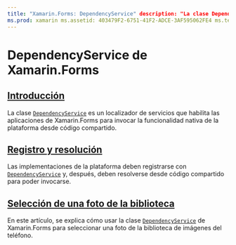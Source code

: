```yaml
---
title: "Xamarin.Forms: DependencyService" description: "La clase DependencyService de Xamarin.Forms es un localizador de servicios que habilita las aplicaciones de Xamarin.Forms para invocar la funcionalidad nativa de la plataforma desde código compartido."
ms.prod: xamarin ms.assetid: 403479F2-6751-41F2-ADCE-3AF595062FE4 ms.technology: xamarin-forms author: davidbritch ms.author: dabritch ms.date: 06/05/2019 no-loc: [Xamarin.Forms, Xamarin.Essentials]
---
```


# <a name="xamarinforms-dependencyservice"></a>DependencyService de Xamarin.Forms

## <a name="introduction"></a>[Introducción](introduction.md)

La clase [`DependencyService`](xref:Xamarin.Forms.DependencyService) es un localizador de servicios que habilita las aplicaciones de Xamarin.Forms para invocar la funcionalidad nativa de la plataforma desde código compartido.

## <a name="registration-and-resolution"></a>[Registro y resolución](registration-and-resolution.md)

Las implementaciones de la plataforma deben registrarse con [`DependencyService`](xref:Xamarin.Forms.DependencyService) y, después, deben resolverse desde código compartido para poder invocarse.

## <a name="picking-a-photo-from-the-library"></a>[Selección de una foto de la biblioteca](photo-picker.md)

En este artículo, se explica cómo usar la clase [`DependencyService`](xref:Xamarin.Forms.DependencyService) de Xamarin.Forms para seleccionar una foto de la biblioteca de imágenes del teléfono.

